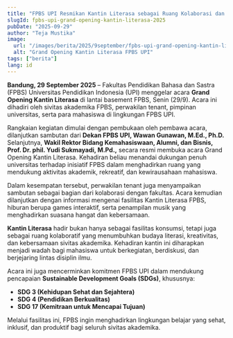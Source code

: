```yaml
---
title: "FPBS UPI Resmikan Kantin Literasa sebagai Ruang Kolaborasi dan Kesejahteraan Sivitas Akademika dalam Mendukung SDGs"
slugId: fpbs-upi-grand-opening-kantin-literasa-2025
pubDate: "2025-09-29"
author: "Teja Mustika"
image:
  url: "/images/berita/2025/9september/fpbs-upi-grand-opening-kantin-literasa-2025.webp"
  alt: "Grand Opening Kantin Literasa FPBS UPI"
tags: ["berita"]
lang: id
---
```


**Bandung, 29 September 2025** – Fakultas Pendidikan Bahasa dan Sastra (FPBS) Universitas Pendidikan Indonesia (UPI) menggelar acara **Grand Opening Kantin Literasa** di lantai basement FPBS, Senin (29/9). Acara ini dihadiri oleh sivitas akademika FPBS, perwakilan tenant, pimpinan universitas, serta para mahasiswa di lingkungan FPBS UPI.  

Rangkaian kegiatan dimulai dengan pembukaan oleh pembawa acara, dilanjutkan sambutan dari **Dekan FPBS UPI, Wawan Gunawan, M.Ed., Ph.D.** Selanjutnya, **Wakil Rektor Bidang Kemahasiswaan, Alumni, dan Bisnis, Prof. Dr. phil. Yudi Sukmayadi, M.Pd.,** secara resmi membuka acara Grand Opening Kantin Literasa. Kehadiran beliau menandai dukungan penuh universitas terhadap inisiatif FPBS dalam menghadirkan ruang yang mendukung aktivitas akademik, rekreatif, dan kewirausahaan mahasiswa.  

Dalam kesempatan tersebut, perwakilan tenant juga menyampaikan sambutan sebagai bagian dari kolaborasi dengan fakultas. Acara kemudian dilanjutkan dengan informasi mengenai fasilitas Kantin Literasa FPBS, hiburan berupa games interaktif, serta penampilan musik yang menghadirkan suasana hangat dan kebersamaan.  

**Kantin Literasa** hadir bukan hanya sebagai fasilitas konsumsi, tetapi juga sebagai ruang kolaboratif yang menumbuhkan budaya literasi, kreativitas, dan kebersamaan sivitas akademika. Kehadiran kantin ini diharapkan menjadi wadah bagi mahasiswa untuk berkegiatan, berdiskusi, dan berjejaring lintas disiplin ilmu.  

Acara ini juga mencerminkan komitmen FPBS UPI dalam mendukung pencapaian **Sustainable Development Goals (SDGs)**, khususnya:  
- **SDG 3 (Kehidupan Sehat dan Sejahtera)**  
- **SDG 4 (Pendidikan Berkualitas)**  
- **SDG 17 (Kemitraan untuk Mencapai Tujuan)**  

Melalui fasilitas ini, FPBS ingin menghadirkan lingkungan belajar yang sehat, inklusif, dan produktif bagi seluruh sivitas akademika.  

